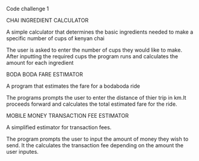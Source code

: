 Code challenge 1

CHAI INGREDIENT CALCULATOR

A simple calculator that determines the basic ingredients needed to make a specific number of cups of kenyan chai

The user is asked to enter the number of cups they would like to make. After inputting the required cups the program runs and calculates the amount for each ingredient

BODA BODA FARE ESTIMATOR

A program that estimates the fare for a bodaboda ride

The programs prompts the user to enter the distance of thier trip in km.It proceeds forward and calculates the total estimated fare for the ride.

MOBILE MONEY TRANSACTION FEE ESTIMATOR

A simplified estimator for transaction fees.

The program prompts the user to input the amount of money they wish to send. It the calculates the transaction fee depending on the amount the user inputes.